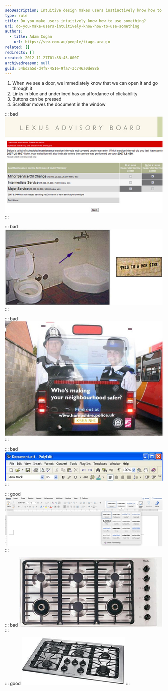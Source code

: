 ```yaml
---
seoDescription: Intuitive design makes users instinctively know how to use a product or system by leveraging affordances and clear visual cues.
type: rule
title: Do you make users intuitively know how to use something?
uri: do-you-make-users-intuitively-know-how-to-use-something
authors:
  - title: Adam Cogan
    url: https://ssw.com.au/people/tiago-araujo
related: []
redirects: []
created: 2012-11-27T01:38:45.000Z
archivedreason: null
guid: 54bd2a5d-d4f8-451e-9fa7-3c746a0de88b
---
```


1. When we see a door, we immediately know that we can open it and go through it
2. Links in blue and underlined has an affordance of clickability
3. Buttons can be pressed
4. Scrollbar moves the document in the window

<!--endintro-->

::: bad
![Figure: Bad example - The affordance of the checkbox makes this UI misleading](../../assets/Bad-Affordance2.jpg)
:::

::: bad
![Figure: Bad example - If this mop sink didn't look so much like a urinal and wasn't right next to the toilet, maybe the sign wouldn't be necessary](../../assets/Bad-FalseAffordance.jpg)
:::

::: bad
![Figure: Bad example – It might not have been a good idea to place a male policeman where the exhaust pipe is](../../assets/Bad-Affordance3.jpg)
:::

::: bad
![Figure: Bad example - Old Microsoft Word - Because of the UI, people never knew they could use styles e.g. normal, H1, H2](../../assets/Bad-Affordance.jpg)
:::

::: good
![Figure: Good example - New Microsoft Word - Because of the new ribbon UI, people intuitively know how to use styles](word-tool-bar.png)
:::

::: bad
![Figure: Bad example - Which is the dial that controls the top-right stove?](../../assets/Bad-Mapping.jpg)
:::

::: good
![Figure: Good example - In this layout, it's easy to see which dial controls which stove](../../assets/Good-Mapping.jpg)
:::
